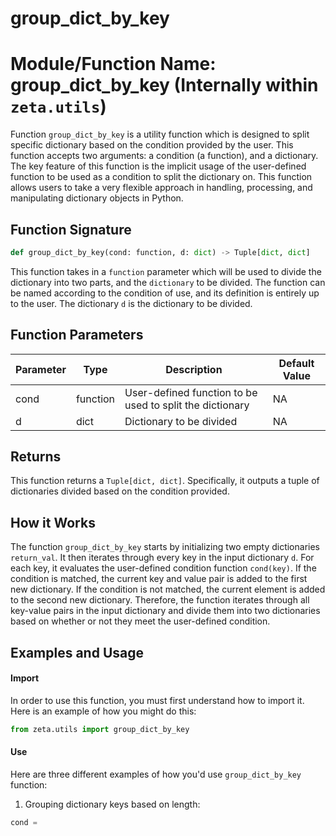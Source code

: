 # group_dict_by_key

# Module/Function Name: group_dict_by_key (Internally within `zeta.utils`)

Function `group_dict_by_key` is a utility function which is designed to split specific dictionary based on the condition provided by the user. This function accepts two arguments: a condition (a function), and a dictionary. The key feature of this function is the implicit usage of the user-defined function to be used as a condition to split the dictionary on. This function allows users to take a very flexible approach in handling, processing, and manipulating dictionary objects in Python.

## Function Signature

```python
def group_dict_by_key(cond: function, d: dict) -> Tuple[dict, dict]
```

This function takes in a `function` parameter which will be used to divide the dictionary into two parts, and the `dictionary` to be divided. The function can be named according to the condition of use, and its definition is entirely up to the user. The dictionary `d` is the dictionary to be divided.

## Function Parameters

| Parameter | Type | Description | Default Value |
| ------- | -------- | ------------------------------------------------------ | ---------------- |
| cond | function | User-defined function to be used to split the dictionary | NA |
| d | dict | Dictionary to be divided | NA |

## Returns

This function returns a `Tuple[dict, dict]`. Specifically, it outputs a tuple of dictionaries divided based on the condition provided.

## How it Works

The function `group_dict_by_key` starts by initializing two empty dictionaries `return_val`. It then iterates through every key in the input dictionary `d`. For each key, it evaluates the user-defined condition function `cond(key)`. If the condition is matched, the current key and value pair is added to the first new dictionary. If the condition is not matched, the current element is added to the second new dictionary. Therefore, the function iterates through all key-value pairs in the input dictionary and divide them into two dictionaries based on whether or not they meet the user-defined condition.

## Examples and Usage

#### Import

In order to use this function, you must first understand how to import it. Here is an example of how you might do this:

```python
from zeta.utils import group_dict_by_key
```

#### Use

Here are three different examples of how you'd use `group_dict_by_key` function:

1. Grouping dictionary keys based on length: 

```python
cond =
